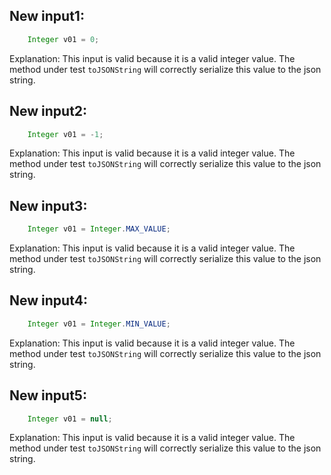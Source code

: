 ## New input1:
```java
    Integer v01 = 0;
```
Explanation: This input is valid because it is a valid integer value. The method under test `toJSONString` will correctly serialize this value to the json string.

## New input2:
```java
    Integer v01 = -1;
```
Explanation: This input is valid because it is a valid integer value. The method under test `toJSONString` will correctly serialize this value to the json string.

## New input3:
```java
    Integer v01 = Integer.MAX_VALUE;
```
Explanation: This input is valid because it is a valid integer value. The method under test `toJSONString` will correctly serialize this value to the json string.

## New input4:
```java
    Integer v01 = Integer.MIN_VALUE;
```
Explanation: This input is valid because it is a valid integer value. The method under test `toJSONString` will correctly serialize this value to the json string.

## New input5:
```java
    Integer v01 = null;
```
Explanation: This input is valid because it is a valid integer value. The method under test `toJSONString` will correctly serialize this value to the json string.
